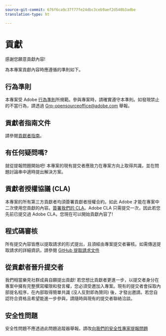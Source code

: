 ```yaml
---
source-git-commit: 676f6ca9c37f77fe24dbc3ceb9aef2d540b3adbe
translation-type: ht

---
```

# 貢獻

感謝您願意貢獻內容!

為本專案貢獻內容時應遵循的準則如下。

## 行為準則

本專案受 Adobe [行為準則](code-of-conduct.md)所規範。參與專案時，請確實遵守本準則。如發現禁止的不當行為，請透過 [Grp-opensourceoffice@adobe.com](mailto:Grp-opensourceoffice@adobe.com) 舉報。

## 貢獻者指南文件

請參閱[貢獻者指南](https://docs.adobe.com/content/help/en/contributor/contributor-guide/introduction.html)。

## 有任何疑問嗎?

就從提報問題開始吧! 本專案的現有提交者應致力在專案方向上取得共識，並在問題討論串中適時提出解決方案。

## 貢獻者授權協議 (CLA)

本專案的所有第三方貢獻者均須簽署貢獻者授權合約。如此 Adobe 才能在專案中二次使用您貢獻的內容。[簽署我們的 CLA](http://opensource.adobe.com/cla.html)。Adobe CLA 只需提交一次，因此若您先前已提交過 Adobe CLA，您現在可以開始貢獻內容了!

## 程式碼審核

所有提交內容皆應以提取請求的形式提出，且須經由專案提交者審核。如需傳送提取請求的詳細資訊，請參閱 [GitHub 提取請求文件](https://help.github.com/articles/about-pull-requests/)

<!--
Lastly, please follow the [pull request template](PULL_REQUEST_TEMPLATE.md) when
submitting a pull request!
-->

## 從貢獻者晉升提交者

我們相當樂見社群成員自願提出貢獻! 若您想比貢獻者更進一步，以提交者身分在專案中擁有完整撰寫權限和發言權，您必須受邀加入專案。現有的提交者會採取內部提名程序，在內部取得簡單共識 (沒人反對即為贊同) 後，才發出邀請。若您自認符合資格且希望能進一步參與，請隨時與現有的提交者聯絡洽談。

## 安全性問題

安全性問題不應透過此問題追蹤器舉報。請改[向我們的安全性專家提報問題](https://helpx.adobe.com/security/alertus.html)

